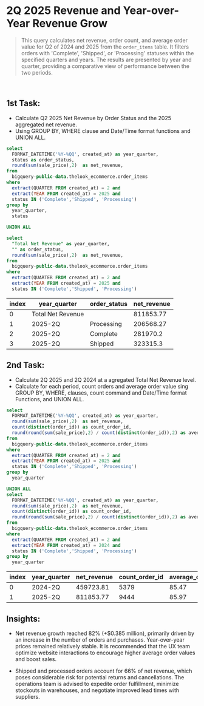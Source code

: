 # 2Q 2025 Revenue and Year-over-Year Revenue Grow <br>

> This query calculates net revenue, order count, and average order value for Q2 of 2024 and 2025 from the `order_items` table. It filters  orders with 'Complete', 'Shipped', or 'Processing' statuses within the specified quarters and years. The results are presented by year and quarter, providing a comparative view of performance between the two periods.
<br>

## 1st Task:
 * Calculate Q2 2025 Net Revenue by Order Status and the 2025 aggregated net revenue.
 * Using GROUP BY, WHERE clause and Date/Time format functions and UNION ALL.
    
```sql
select
  FORMAT_DATETIME('%Y-%QQ', created_at) as year_quarter,
  status as order_status,
  round(sum(sale_price),2)  as net_revenue,
from
  bigquery-public-data.thelook_ecommerce.order_items
where
  extract(QUARTER FROM created_at) = 2 and
  extract(YEAR FROM created_at) = 2025 and
  status IN ('Complete','Shipped', 'Processing')
group by
  year_quarter,
  status

UNION ALL

select
  "Total Net Revenue" as year_quarter,
  "" as order_status,
  round(sum(sale_price),2)  as net_revenue,
from
  bigquery-public-data.thelook_ecommerce.order_items
where
  extract(QUARTER FROM created_at) = 2 and
  extract(YEAR FROM created_at) = 2025 and
  status IN ('Complete','Shipped', 'Processing')

```  

|index|year\_quarter|order\_status|net\_revenue|
|---|---|---|---|
|0|Total Net Revenue||811853\.77|
|1|2025-2Q|Processing|206568\.27|
|2|2025-2Q|Complete|281970\.2|
|3|2025-2Q|Shipped|323315\.3|

## 2nd Task:
 * Calculate 2Q 2025 and 2Q 2024 at a agregated Total Net Revenue level.
 * Calculate for each period, count orders and average order value sing GROUP BY, WHERE, clauses, count command and Date/Time format Functions, and UNION ALL.

```sql
select
  FORMAT_DATETIME('%Y-%QQ', created_at) as year_quarter,
  round(sum(sale_price),2)  as net_revenue,
  count(distinct(order_id)) as count_order_id,
  round(round(sum(sale_price),2) / count(distinct(order_id)),2) as average_order_value
from
  bigquery-public-data.thelook_ecommerce.order_items
where
  extract(QUARTER FROM created_at) = 2 and
  extract(YEAR FROM created_at) = 2025 and
  status IN ('Complete','Shipped', 'Processing')
group by
  year_quarter

UNION ALL
select
  FORMAT_DATETIME('%Y-%QQ', created_at) as year_quarter,
  round(sum(sale_price),2)  as net_revenue,
  count(distinct(order_id)) as count_order_id,
  round(round(sum(sale_price),2) / count(distinct(order_id)),2) as average_order_value
from
  bigquery-public-data.thelook_ecommerce.order_items
where
  extract(QUARTER FROM created_at) = 2 and
  extract(YEAR FROM created_at) = 2024 and
  status IN ('Complete','Shipped', 'Processing')
group by
  year_quarter
```

|index|year\_quarter|net\_revenue|count\_order\_id|average\_order\_value|
|---|---|---|---|---|
|0|2024-2Q|459723\.81|5379|85\.47|
|1|2025-2Q|811853\.77|9444|85\.97|


## Insights:
 * Net revenue growth reached 82% (+$0.385 million), primarily driven by an increase in the number of orders and purchases. Year-over-year prices remained relatively stable. It is recommended that the UX team optimize website interactions to encourage higher average order values and boost sales.

 * Shipped and processed orders account for 66% of net revenue, which poses considerable risk for potential returns and cancellations. The operations team is advised to expedite order fulfillment, minimize stockouts in warehouses, and negotiate improved lead times with suppliers.






